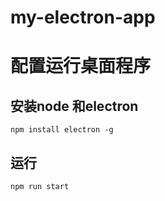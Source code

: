 # my-electron-app

# 配置运行桌面程序

## 安装node 和electron

```
npm install electron -g

```

## 运行
```
npm run start
```